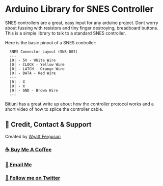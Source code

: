 # Arduino Library for SNES Controller

SNES controllers are a great, easy input for any arduino project. Dont worry about fussing with resistors and tiny finger destroying, breadboard buttons. This is a simple library to talk to a standard SNES controller.

Here is the basic pinout of a SNES controller:

```
  SNES Connector Layout (SNS-005)
  ---
  |0| - 5V - White Wire
  |0| - CLOCK - Yellow Wire
  |0| - LATCH - Orange Wire
  |0| - DATA - Red Wire
  ---
  |0| - X
  |0| - X
  |0| - GND - Brown Wire
  ---
```

[Bitluni](http://bitluni.net/gamepad) has a great write up about how the controller protocol works and a short video of how to splice the controller cable.

## :goggles: Credit, Contact & Support

Created by [Wyatt Ferguson](https://twitter.com/wyattxdev)

### [:coffee: Buy Me A Coffee](https://www.buymeacoffee.com/wyattferguson)

### [:love_letter: Email Me](mailto:wyattxdev@duck.com)

### [:speech_balloon: Follow me on Twitter](https://twitter.com/wyattxdev)

<br>
